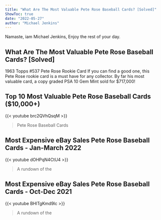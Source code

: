 ```yaml
---
title: "What Are The Most Valuable Pete Rose Baseball Cards? [Solved]"
ShowToc: true 
date: "2022-05-27"
author: "Michael Jenkins" 
---
```


Namaste, iam Michael Jenkins, Enjoy the rest of your day.
## What Are The Most Valuable Pete Rose Baseball Cards? [Solved]
 1963 Topps #537 Pete Rose Rookie Card If you can find a good one, this Pete Rose rookie card is a must have for any collector. By far his most valuable card, a copy graded PSA 10 Gem Mint sold for $717,000!

## Top 10 Most Valuable Pete Rose Baseball Cards ($10,000+)
{{< youtube brc2QVhQsqM >}}
>Pete Rose Baseball Cards

## Most Expensive eBay Sales Pete Rose Baseball Cards - Jan-March 2022
{{< youtube dOHPqN4CtU4 >}}
>A rundown of the 

## Most Expensive eBay Sales Pete Rose Baseball Cards - Oct-Dec 2021
{{< youtube BHlTgKmd9lc >}}
>A rundown of the 

